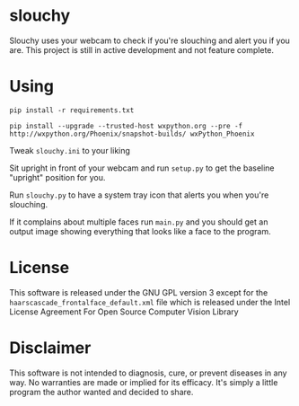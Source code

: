 # slouchy
Slouchy uses your webcam to check if you're slouching and alert you if you are. This project is still in active development and not feature complete.

# Using
`pip install -r requirements.txt`

`pip install --upgrade --trusted-host wxpython.org --pre -f http://wxpython.org/Phoenix/snapshot-builds/ wxPython_Phoenix`

Tweak `slouchy.ini` to your liking

Sit upright in front of your webcam and run `setup.py` to get the baseline "upright" position for you.

Run `slouchy.py` to have a system tray icon that alerts you when you're slouching.

If it complains about multiple faces run `main.py` and you should get an output image showing everything that looks like a face to the program.

# License
This software is released under the GNU GPL version 3 except for the `haarscascade_frontalface_default.xml` file which is released under the Intel License Agreement For Open Source Computer Vision Library

# Disclaimer
This software is not intended to diagnosis, cure, or prevent diseases in any way. No warranties are made or implied for its efficacy. It's simply a little program the author wanted and decided to share.
